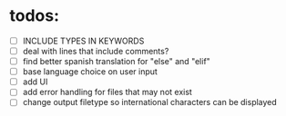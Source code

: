 # todos:
- [ ] INCLUDE TYPES IN KEYWORDS
- [ ] deal with lines that include comments?
- [ ] find better spanish translation for "else" and "elif"
- [ ] base language choice on user input
- [ ] add UI
- [ ] add error handling for files that may not exist
- [ ] change output filetype so international characters can be displayed
